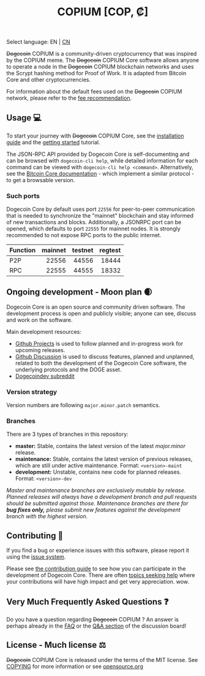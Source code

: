 <h1 align="center">
COPIUM [COP, ₡]  
<br/><br/>

</h1>

<div align="center">

</div>

Select language: EN | [CN](./README_zh_CN.md)

~~Dogecoin~~  COPIUM is a community-driven cryptocurrency that was inspired by the COPIUM meme. The ~~Dogecoin~~  COPIUM  Core software allows anyone to operate a node in the ~~Dogecoin~~  COPIUM  blockchain networks and uses the Scrypt hashing method for Proof of Work. It is adapted from Bitcoin Core and other cryptocurrencies.

For information about the default fees used on the ~~Dogecoin~~  COPIUM  network, please
refer to the [fee recommendation](doc/fee-recommendation.md).


## Usage 💻

To start your journey with ~~Dogecoin~~  COPIUM  Core, see the [installation guide](INSTALL.md) and the [getting started](doc/getting-started.md) tutorial.

The JSON-RPC API provided by Dogecoin Core is self-documenting and can be browsed with `dogecoin-cli help`, while detailed information for each command can be viewed with `dogecoin-cli help <command>`. Alternatively, see the [Bitcoin Core documentation](https://developer.bitcoin.org/reference/rpc/) - which implement a similar protocol - to get a browsable version.

### Such ports

Dogecoin Core by default uses port `22556` for peer-to-peer communication that
is needed to synchronize the "mainnet" blockchain and stay informed of new
transactions and blocks. Additionally, a JSONRPC port can be opened, which
defaults to port `22555` for mainnet nodes. It is strongly recommended to not
expose RPC ports to the public internet.

| Function | mainnet | testnet | regtest |
| :------- | ------: | ------: | ------: |
| P2P      |   22556 |   44556 |   18444 |
| RPC      |   22555 |   44555 |   18332 |

## Ongoing development - Moon plan 🌒

Dogecoin Core is an open source and community driven software. The development
process is open and publicly visible; anyone can see, discuss and work on the
software.

Main development resources:

* [Github Projects](https://github.com/dogecoin/dogecoin/projects) is used to
  follow planned and in-progress work for upcoming releases.
* [Github Discussion](https://github.com/dogecoin/dogecoin/discussions) is used
  to discuss features, planned and unplanned, related to both the development of
  the Dogecoin Core software, the underlying protocols and the DOGE asset.  
* [Dogecoindev subreddit](https://www.reddit.com/r/dogecoindev/)

### Version strategy
Version numbers are following ```major.minor.patch``` semantics.

### Branches
There are 3 types of branches in this repository:

- **master:** Stable, contains the latest version of the latest *major.minor* release.
- **maintenance:** Stable, contains the latest version of previous releases, which are still under active maintenance. Format: ```<version>-maint```
- **development:** Unstable, contains new code for planned releases. Format: ```<version>-dev```

*Master and maintenance branches are exclusively mutable by release. Planned*
*releases will always have a development branch and pull requests should be*
*submitted against those. Maintenance branches are there for **bug fixes only,***
*please submit new features against the development branch with the highest version.*

## Contributing 🤝

If you find a bug or experience issues with this software, please report it
using the [issue system](https://github.com/dogecoin/dogecoin/issues/new?assignees=&labels=bug&template=bug_report.md&title=%5Bbug%5D+).

Please see [the contribution guide](CONTRIBUTING.md) to see how you can
participate in the development of Dogecoin Core. There are often
[topics seeking help](https://github.com/dogecoin/dogecoin/labels/help%20wanted)
where your contributions will have high impact and get very appreciation. wow.

## Very Much Frequently Asked Questions ❓

Do you have a question regarding ~~Dogecoin~~  COPIUM ? An answer is perhaps already in the
[FAQ](doc/FAQ.md) or the
[Q&A section](https://github.com/dogecoin/dogecoin/discussions/categories/q-a)
of the discussion board!

## License - Much license ⚖️
~~Dogecoin~~  COPIUM  Core is released under the terms of the MIT license. See
[COPYING](COPYING) for more information or see
[opensource.org](https://opensource.org/licenses/MIT)
